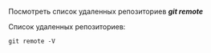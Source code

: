 Посмотреть список удаленных репозиториев ***git remote***

Список удаленных репозиториев:
```
git remote -V
```